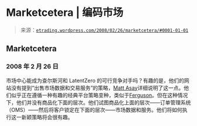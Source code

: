 <!--yml

分类：未分类

日期：2024-05-12 19:44:02

-->

# Marketcetera | 编码市场

> 来源：[`etrading.wordpress.com/2008/02/26/marketcetera/#0001-01-01`](https://etrading.wordpress.com/2008/02/26/marketcetera/#0001-01-01)

## Marketcetera

### 2008 年 2 月 26 日

市场中心能成为查尔斯河和 LatentZero 的可行竞争对手吗？有趣的是，他们的网站没有提到“出售市场数据和交易服务”的策略，[Matt Asay](http://blogs.cnet.com/8301-13505_1-9765946-16.html)详细说明了这一点。他们似乎正在遵循一种有趣的经典平台策略变种，类似于[Ferguson](http://www.amazon.com/High-Stakes-No-Prisoners-Internet/dp/0812931432)。但在这种情况下，他们并没有商品化下面的层次。他们试图商品化上面的层次——订单管理系统（OMS）——然后将客户锁定在下面的层次——市场数据和服务。他们将如何执行这一新颖策略将会很有趣。
